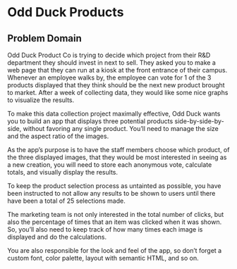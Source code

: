 # Odd Duck Products

## Problem Domain

Odd Duck Product Co is trying to decide which project from their R&D department they should invest in next to sell. They asked you to make a web page that they can run at a kiosk at the front entrance of their campus. Whenever an employee walks by, the employee can vote for 1 of the 3 products displayed that they think should be the next new product brought to market. After a week of collecting data, they would like some nice graphs to visualize the results.

To make this data collection project maximally effective, Odd Duck wants you to build an app that displays three potential products side-by-side-by-side, without favoring any single product. You’ll need to manage the size and the aspect ratio of the images.

As the app’s purpose is to have the staff members choose which product, of the three displayed images, that they would be most interested in seeing as a new creation, you will need to store each anonymous vote, calculate totals, and visually display the results.

To keep the product selection process as untainted as possible, you have been instructed to not allow any results to be shown to users until there have been a total of 25 selections made.

The marketing team is not only interested in the total number of clicks, but also the percentage of times that an item was clicked when it was shown. So, you’ll also need to keep track of how many times each image is displayed and do the calculations.

You are also responsible for the look and feel of the app, so don’t forget a custom font, color palette, layout with semantic HTML, and so on.
